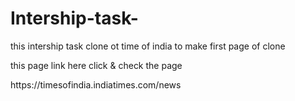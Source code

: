 # Intership-task-
this intership task clone ot time of india to make first page of clone 
<p> this page link here click & check the page </p>
https://timesofindia.indiatimes.com/news
